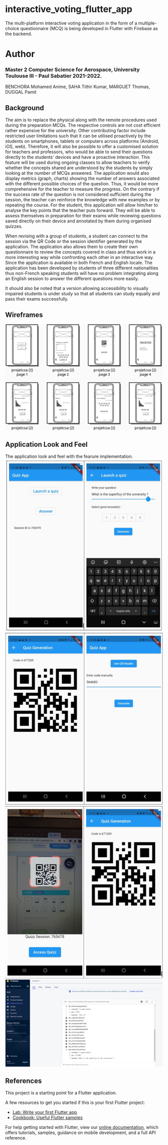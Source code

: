 # interactive_voting_flutter_app

The multi-platform interactive voting application in the form of a multiple-choice questionnaire (MCQ) is being developed in Flutter with Firebase as the backend.

# Author
### Master 2 Computer Science for Aerospace, University Toulouse III - Paul Sabatier 2021-2022. 
BENCHORA Mohamed Anime, SAHA Tithir Kumar, MARGUET Thomas, DUGGAL Pamit

## Background
 The aim is to replace the physical along with the remote procedures used during the preparation MCQs. The respective controls are not cost efficient rather expensive for the university. Other contributing factor include restricted user limitations such that it can be utilised proactively by the students on smartphones, tablets or computers across platforms (Android, iOS, web). Therefore, it will also be possible to offer a customised solution for teachers and professors, who would be able to send their questions directly to the students' devices and have a proactive interaction. This feature will be used during ongoing classes to allow teachers to verify whether the concepts shared are understood by the students by simply looking at the number of MCQs answered. The application would also display metrics (graph, charts) showing the number of answers associated with the different possible choices of the question. Thus, it would be more comprehensive for the teacher to measure the progress. On the contrary if the success rate of the question is not considered sufficient during the session, the teacher can reinforce the knowledge with new examples or by repeating the course. For the student, this application will allow him/her to analyse the key points that the teacher puts forward. They will be able to assess themselves in preparation for their exams while reviewing questions saved directly on their device and annotated by them during organised quizzes.
 
When revising with a group of students, a student can connect to the session via the QR Code or the session identifier generated by the application. The application also allows them to create their own questionnaire to review the concepts covered in class and thus work in a more interesting way while confronting each other in an interactive way.
Since the application is available in both French and English locale. The application has been developed by students of three different nationalities thus non-French speaking students will have no problem integrating along an English session to answer the different questions more easily.

It should also be noted that a version allowing accessibility to visually impaired students is under study so that all students can study equally and pass their exams successfully.

## Wireframes

![WIREFRAME INTERACTIVE VOTING APP](/images/Wireframes.PNG "Wireframe for the application")

## Application Look and Feel

The application look and feel with the fearure implementation.
![HOME PAGE AND CREATE QUIZ](/images/HomePage_CreateQuiz.PNG "Home Page and Create Quiz")
![JOIN QUIZ MANUALLY](/images/JoinQuiz_Manually.PNG "Join Quiz Manually")
![JOIN QUIZ SCANNING QR](/images/JoinQuiz_QR.PNG "Join Quiz scanning QR")
![CRUD OPERATION FIREBASE](/images/firebase.PNG "CRUD Operation Firebase")


## References

This project is a starting point for a Flutter application.

A few resources to get you started if this is your first Flutter project:
- [Lab: Write your first Flutter app](https://flutter.dev/docs/get-started/codelab)
- [Cookbook: Useful Flutter samples](https://flutter.dev/docs/cookbook)

For help getting started with Flutter, view our
[online documentation](https://flutter.dev/docs), which offers tutorials,
samples, guidance on mobile development, and a full API reference.
